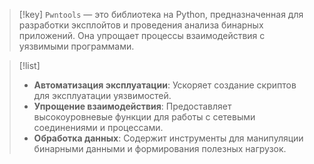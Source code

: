 > [!key]
> `Pwntools` — это библиотека на Python, предназначенная для разработки эксплойтов и проведения анализа бинарных приложений. Она упрощает процессы взаимодействия с уязвимыми программами.

> [!list]
> - **Автоматизация эксплуатации**: Ускоряет создание скриптов для эксплуатации уязвимостей.
> - **Упрощение взаимодействия**: Предоставляет высокоуровневые функции для работы с сетевыми соединениями и процессами.
> - **Обработка данных**: Содержит инструменты для манипуляции бинарными данными и формирования полезных нагрузок.